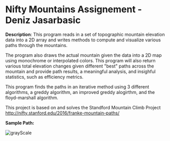 # Nifty Mountains Assignement - Deniz Jasarbasic

**Description**: This program reads in a set of topographic mountain elevation data into a 2D array and writes methods to compute and visualize various paths through the mountains. 

The program also draws the actual mountain given the data into a 2D map using monochrome or interpolated colors. This program will also return various total elevation changes given different "best" paths across the mountain and provide path results, a meaningful analysis, and insighful statistics, such as efficiency metrics.

This program finds the paths in an iterative method using 3 different algorithms, a greddy algorithm, an improved greddy alogirthm, and the floyd-marshall algorithm.

This project is based on and solves the Standford Mountain Climb Project http://nifty.stanford.edu/2016/franke-mountain-paths/

**Sample Path:**

![grayScale](https://user-images.githubusercontent.com/46465622/95269302-21cfec80-0807-11eb-955f-58f358fb62c6.jpg)
